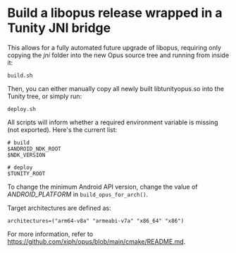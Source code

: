 # Build a libopus release wrapped in a Tunity JNI bridge

This allows for a fully automated future upgrade of libopus, requiring only copying the _jni_ folder into the new Opus source tree and running from inside it:
```
build.sh
```

Then, you can either manually copy all newly built libtunityopus.so into the Tunity tree, or simply run:
```
deploy.sh
```

All scripts will inform whether a required environment variable is missing (not exported).  Here's the current list:
```
# build
$ANDROID_NDK_ROOT
$NDK_VERSION

# deploy
$TUNITY_ROOT
```

To change the minimum Android API version, change the value of _ANDROID_PLATFORM_ in `build_opus_for_arch()`.

Target architectures are defined as:
```
architectures=("arm64-v8a" "armeabi-v7a" "x86_64" "x86")
```

For more information, refer to https://github.com/xiph/opus/blob/main/cmake/README.md.
